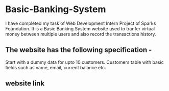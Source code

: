 # Basic-Banking-System

I have completed my task of Web Development Intern Project of Sparks Foundation. It is a Basic Banking System website used to tranfer virtual money between multiple users and also record the transactions history.

## The website has the following specification -

Start with a dummy data for upto 10 customers. Customers table with basic fields such as name, email, current balance etc.

## website link
 

